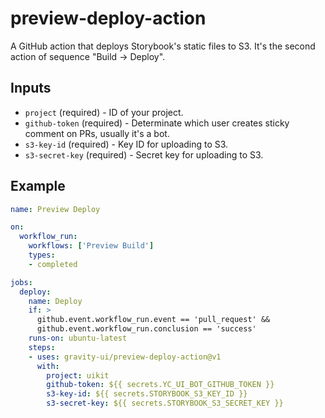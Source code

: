 # preview-deploy-action

A GitHub action that deploys Storybook's static files to S3.
It's the second action of sequence "Build -> Deploy".

## Inputs

- `project` (required) - ID of your project.
- `github-token` (required) - Determinate which user creates sticky comment on PRs, usually it's a bot.
- `s3-key-id` (required) - Key ID for uploading to S3.
- `s3-secret-key` (required) - Secret key for uploading to S3.

## Example

```yaml
name: Preview Deploy

on:
  workflow_run:
    workflows: ['Preview Build']
    types:
    - completed

jobs:
  deploy:
    name: Deploy
    if: >
      github.event.workflow_run.event == 'pull_request' &&
      github.event.workflow_run.conclusion == 'success'
    runs-on: ubuntu-latest
    steps:
    - uses: gravity-ui/preview-deploy-action@v1
      with:
        project: uikit
        github-token: ${{ secrets.YC_UI_BOT_GITHUB_TOKEN }}
        s3-key-id: ${{ secrets.STORYBOOK_S3_KEY_ID }}
        s3-secret-key: ${{ secrets.STORYBOOK_S3_SECRET_KEY }}
```

